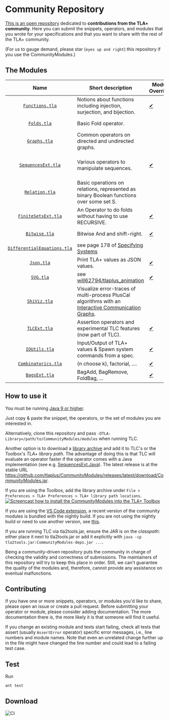 Community Repository
====================

[This is an open repository](https://github.com/tlaplus/CommunityModules/) dedicated to **contributions from the TLA+ community**.
Here you can submit the snippets, operators, and modules that you wrote for your specifications and that you want to share with the rest of the TLA+ community.

(For us to gauge demand, please star (`eyes up and right`) this repository if you use the CommunityModules.)

The Modules
-----------

| Name  | Short description | Module Override? | Contributors |
| :--: | ---- | ---- | ---- |
| [`Functions.tla`](https://github.com/tlaplus/CommunityModules/blob/master/modules/Functions.tla) | Notions about functions including injection, surjection, and bijection. | [&#10004;](https://github.com/tlaplus/CommunityModules/blob/master/modules/tlc2/overrides/Functions.java) | [@muenchnerkindl](https://github.com/muenchnerkindl), [@quicquid](https://github.com/quicquid), [@lemmy](https://github.com/lemmy) |
| [`Folds.tla`](https://github.com/tlaplus/CommunityModules/blob/master/modules/Folds.tla) | Basic Fold operator. | | [@quicquid](https://github.com/quicquid), [@muenchnerkindl](https://github.com/muenchnerkindl) |
| [`Graphs.tla`](https://github.com/tlaplus/CommunityModules/blob/master/modules/Graphs.tla) | Common operators on directed and undirected graphs. | | Leslie Lamport, [@lemmy](https://github.com/lemmy), [@muenchnerkindl](https://github.com/muenchnerkindl) |
| [`SequencesExt.tla`](https://github.com/tlaplus/CommunityModules/blob/master/modules/SequencesExt.tla) | Various operators to manipulate sequences. | [&#10004;](https://github.com/tlaplus/CommunityModules/blob/master/modules/tlc2/overrides/SequencesExt.java) | [@muenchnerkindl](https://github.com/muenchnerkindl), [@lemmy](https://github.com/lemmy), [@hwayne](https://github.com/hwayne), [@quicquid](https://github.com/quicquid) |
| [`Relation.tla`](https://github.com/tlaplus/CommunityModules/blob/master/modules/Relation.tla) | Basic operations on relations, represented as binary Boolean functions over some set S. | | [@muenchnerkindl](https://github.com/muenchnerkindl) |
| [`FiniteSetsExt.tla`](https://github.com/tlaplus/CommunityModules/blob/master/modules/FiniteSetsExt.tla) | An Operator to do folds without having to use RECURSIVE. | [&#10004;](https://github.com/tlaplus/CommunityModules/blob/master/modules/tlc2/overrides/FiniteSetsExt.java) | [@hwayne](https://github.com/hwayne), [@lemmy](https://github.com/lemmy), [@quicquid](https://github.com/quicquid) |
| [`Bitwise.tla`](https://github.com/tlaplus/CommunityModules/blob/master/modules/Bitwise.tla) | Bitwise And and shift-right. | [&#10004;](https://github.com/tlaplus/CommunityModules/blob/master/modules/tlc2/overrides/Bitwise.java) | [@lemmy](https://github.com/lemmy), [@pfeodrippe](https://github.com/pfeodrippe) |
| [`DifferentialEquations.tla`](https://github.com/tlaplus/CommunityModules/blob/master/modules/DifferentialEquations.tla) | see page 178 of [Specifying Systems](https://lamport.azurewebsites.net/tla/book-02-08-08.pdf) | | Leslie Lamport |
| [`Json.tla`](https://github.com/tlaplus/CommunityModules/blob/master/modules/Json.tla) | Print TLA+ values as JSON values. | [&#10004;](https://github.com/tlaplus/CommunityModules/blob/master/modules/tlc2/overrides/Json.java) | [@kuujo](https://github.com/kuujo) |
| [`SVG.tla`](https://github.com/tlaplus/CommunityModules/blob/master/modules/SVG.tla) | see [will62794/tlaplus_animation](https://github.com/will62794/tlaplus_animation) | [&#10004;](https://github.com/tlaplus/CommunityModules/blob/master/modules/tlc2/overrides/SVG.java) | [@will62794](https://github.com/will62794), [@lemmy](https://github.com/lemmy) |
| [`ShiViz.tla`](https://github.com/tlaplus/CommunityModules/blob/master/modules/ShiViz.tla) | Visualize error-traces of multi-process PlusCal algorithms with an [Interactive Communication Graphs](https://bestchai.bitbucket.io/shiviz/). |  | [@lemmy](https://github.com/lemmy) |
| [`TLCExt.tla`](https://github.com/tlaplus/tlaplus/blob/master/tlatools/org.lamport.tlatools/src/tla2sany/StandardModules/TLCExt.tla) | Assertion operators and experimental TLC features (now part of TLC). | [&#10004;](https://github.com/tlaplus/tlaplus/blob/master/tlatools/org.lamport.tlatools/src/tlc2/module/TLCExt.java) | [@lemmy](https://github.com/lemmy), [@will62794](https://github.com/will62794) |
| [`IOUtils.tla`](https://github.com/tlaplus/CommunityModules/blob/master/modules/IOUtils.tla) | Input/Output of TLA+ values & Spawn system commands from a spec. | [&#10004;](https://github.com/tlaplus/CommunityModules/blob/master/modules/tlc2/overrides/IOUtils.java) | [@lemmy](https://github.com/lemmy), [@lvanengelen](https://github.com/lvanengelen) |
| [`Combinatorics.tla`](https://github.com/tlaplus/CommunityModules/blob/master/modules/Combinatorics.tla) | (n choose k), factorial, .... | [&#10004;](https://github.com/tlaplus/CommunityModules/blob/master/modules/tlc2/overrides/Combinatorics.java) | [@lemmy](https://github.com/lemmy) |
| [`BagsExt.tla`](https://github.com/tlaplus/CommunityModules/blob/master/modules/BagsExt.tla) | BagAdd, BagRemove, FoldBag, ... | [&#10004;](https://github.com/tlaplus/CommunityModules/blob/master/modules/tlc2/overrides/BagsExt.java) | [@muenchnerkindl](https://github.com/muenchnerkindl) |

How to use it
-------------

You must be running [Java 9 or higher](https://github.com/tlaplus/CommunityModules/issues/34#issuecomment-756571840).

Just copy & paste the snippet, the operators, or the set of modules you are interested in.

Alternatively, clone this repository and pass ```-DTLA-Library=/path/to/CommunityModules/modules``` when running TLC.

Another option is to download a [library archive](https://github.com/tlaplus/CommunityModules/releases) and add it to TLC's or the Toolbox's *TLA+ library path*. The advantage of doing this is that TLC will evaluate an operator faster if the operator comes with a Java implementation (see e.g. [SequencesExt.Java](https://github.com/tlaplus/CommunityModules/blob/master/modules/tlc2/overrides/SequencesExt.java)). The latest release is at the stable URL https://github.com/tlaplus/CommunityModules/releases/latest/download/CommunityModules.jar.

If you are using the Toolbox, add the library archive under `File > Preferences > TLA+ Preferences > TLA+ library path locations`.
[![Screencast how to install the CommunityModules into the TLA+ Toolbox](https://img.youtube.com/vi/w9t6JnmxV2E/0.jpg)](https://www.youtube.com/watch?v=w9t6JnmxV2E)

If you are using the [VS Code extension](https://github.com/tlaplus/vscode-tlaplus), a recent version of the community modules is bundled with the nightly build. If you are not using the nightly build or need to use another version, see [this](https://github.com/tlaplus/vscode-tlaplus/issues/249).

If you are running TLC via tla2tools.jar, ensure the JAR is on the *classpath*: either place it next to tla2tools.jar or add it explicitly with `java -cp tla2tools.jar:CommunityModules-deps.jar ...`.

Being a community-driven repository puts the community in charge of checking the validity and correctness of submissions. The maintainers of this repository will try to keep this place in order. Still, we can't guarantee the quality of the modules and, therefore, cannot provide any assistance on eventual malfunctions.

Contributing
------------

If you have one or more snippets, operators, or modules you'd like to share, please open an issue or create
a pull request.  Before submitting your operator or module, please consider adding documentation.  The more documentation there is, the more likely it is that someone will find it useful.

If you change an existing module and tests start failing, check all tests that assert (usually `AssertError` operator) specific error messages, i.e., line numbers and module names.
Note that even an unrelated change further up in the file might have changed the line number and could lead to a failing test case.

Test
------------
Run

``` shell
ant test
```

Download
--------

![CI](https://github.com/tlaplus/CommunityModules/workflows/CI/badge.svg)
